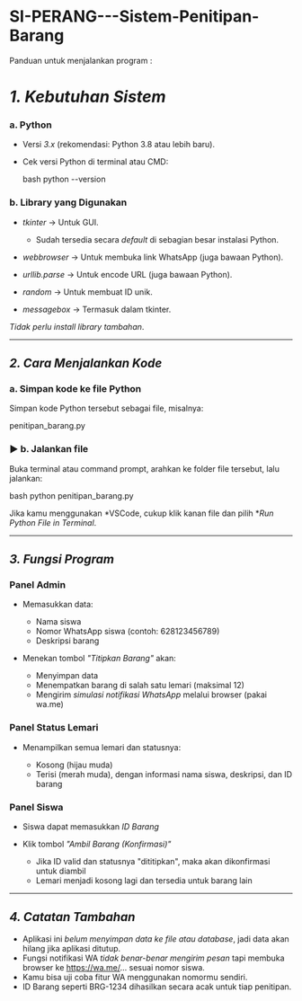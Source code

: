 # SI-PERANG---Sistem-Penitipan-Barang
Panduan untuk menjalankan program :

# *1. Kebutuhan Sistem*

###  a. Python

* Versi *3.x* (rekomendasi: Python 3.8 atau lebih baru).
* Cek versi Python di terminal atau CMD:

  bash
  python --version
  

###  b. Library yang Digunakan

* *tkinter* → Untuk GUI.

  * Sudah tersedia secara *default* di sebagian besar instalasi Python.
* *webbrowser* → Untuk membuka link WhatsApp (juga bawaan Python).
* *urllib.parse* → Untuk encode URL (juga bawaan Python).
* *random* → Untuk membuat ID unik.
* *messagebox* → Termasuk dalam tkinter.

 *Tidak perlu install library tambahan*.

---

##  *2. Cara Menjalankan Kode*

###  a. Simpan kode ke file Python

Simpan kode Python tersebut sebagai file, misalnya:


penitipan_barang.py


### ▶ b. Jalankan file

Buka terminal atau command prompt, arahkan ke folder file tersebut, lalu jalankan:

bash
python penitipan_barang.py


Jika kamu menggunakan *VSCode, cukup klik kanan file dan pilih **Run Python File in Terminal*.

---

##  *3. Fungsi Program*

###  Panel Admin

* Memasukkan data:

  * Nama siswa
  * Nomor WhatsApp siswa (contoh: 628123456789)
  * Deskripsi barang
* Menekan tombol *"Titipkan Barang"* akan:

  * Menyimpan data
  * Menempatkan barang di salah satu lemari (maksimal 12)
  * Mengirim *simulasi notifikasi WhatsApp* melalui browser (pakai wa.me)

###  Panel Status Lemari

* Menampilkan semua lemari dan statusnya:

  * Kosong (hijau muda)
  * Terisi (merah muda), dengan informasi nama siswa, deskripsi, dan ID barang

###  Panel Siswa

* Siswa dapat memasukkan *ID Barang*
* Klik tombol *"Ambil Barang (Konfirmasi)"*

  * Jika ID valid dan statusnya "dititipkan", maka akan dikonfirmasi untuk diambil
  * Lemari menjadi kosong lagi dan tersedia untuk barang lain

---

##  *4. Catatan Tambahan*

* Aplikasi ini *belum menyimpan data ke file atau database*, jadi data akan hilang jika aplikasi ditutup.
* Fungsi notifikasi WA *tidak benar-benar mengirim pesan* tapi membuka browser ke https://wa.me/... sesuai nomor siswa.
* Kamu bisa uji coba fitur WA menggunakan nomormu sendiri.
* ID Barang seperti BRG-1234 dihasilkan secara acak untuk tiap penitipan.
